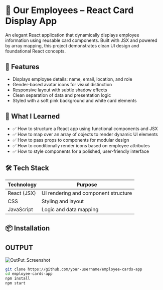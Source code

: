 # 👥 Our Employees – React Card Display App

An elegant React application that dynamically displays employee information using reusable card components. Built with JSX and powered by array mapping, this project demonstrates clean UI design and foundational React concepts.

## 🚀 Features

- Displays employee details: name, email, location, and role
- Gender-based avatar icons for visual distinction
- Responsive layout with subtle shadow effects
- Clean separation of data and presentation logic
- Styled with a soft pink background and white card elements

## 🧠 What I Learned

- ✅ How to structure a React app using functional components and JSX
- ✅ How to map over an array of objects to render dynamic UI elements
- ✅ How to pass props to components for modular design
- ✅ How to conditionally render icons based on employee attributes
- ✅ How to style components for a polished, user-friendly interface

## 🛠️ Tech Stack

| Technology | Purpose |
|------------|---------|
| React (JSX) | UI rendering and component structure |
| CSS        | Styling and layout |
| JavaScript | Logic and data mapping |

## 📦 Installation

## OUTPUT
![OutPut_Screenshot]()
```bash
git clone https://github.com/your-username/employee-cards-app
cd employee-cards-app
npm install
npm start

